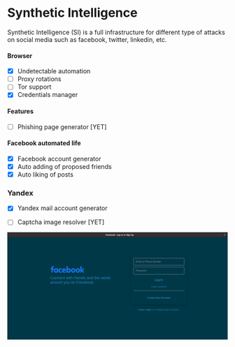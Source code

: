 <h1>Synthetic Intelligence</h1>

<p>
Synthetic Intelligence (SI) is a full infrastructure for different type of attacks on social media such as facebook, twitter, linkedin, etc.
</p>
 
#### Browser
- [X] Undetectable automation
- [ ] Proxy rotations 
- [ ] Tor support
- [X] Credentials manager

#### Features
- [ ] Phishing page generator [YET]

#### Facebook automated life
- [X] Facebook account generator
- [X] Auto adding of proposed friends
- [X] Auto liking of posts

### Yandex
- [X] Yandex mail account generator
- [ ] Captcha image resolver [YET]


![alt text](Readme/screenshot.png)
